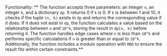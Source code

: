 Functionality: ** The function accepts three parameters: an integer `n`, an integer `k`, and a dictionary `dp`. It returns 0 if `k` is 0. If `k` is between 1 and 10, it checks if the tuple `(n, k)` exists in `dp` and returns the corresponding value if it does. If it does not exist in `dp`, the function calculates a value based on the relationship between `n` and `10^k`, storing the result in `dp[n, k]` before returning it. The function handles edge cases where `n` is less than `10^k` and performs specific calculations if `n` is greater than or equal to `10^k`. Additionally, the function includes a modulo operation with `MOD` to ensure the result fits within certain constraints.**